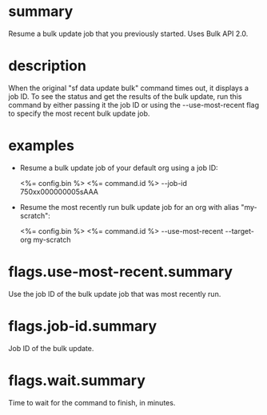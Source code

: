 # summary

Resume a bulk update job that you previously started. Uses Bulk API 2.0.

# description

When the original "sf data update bulk" command times out, it displays a job ID. To see the status and get the results of the bulk update, run this command by either passing it the job ID or using the --use-most-recent flag to specify the most recent bulk update job.

# examples

- Resume a bulk update job of your default org using a job ID:

  <%= config.bin %> <%= command.id %> --job-id 750xx000000005sAAA

- Resume the most recently run bulk update job for an org with alias "my-scratch":

  <%= config.bin %> <%= command.id %> --use-most-recent --target-org my-scratch

# flags.use-most-recent.summary

Use the job ID of the bulk update job that was most recently run.

# flags.job-id.summary

Job ID of the bulk update.

# flags.wait.summary

Time to wait for the command to finish, in minutes.

